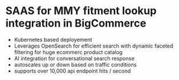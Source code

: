 # SAAS for MMY fitment lookup integration in BigCommerce

- Kubernetes based deployement
- Leverages OpenSearch for efficient search with dynamic faceted filtering for huge ecommerc product catalog
- AI integration for conversational search response
- autoscales up or down based on traffic conditions
- supports over 10,000 api endpoint hits / second